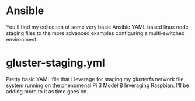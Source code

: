 # Ansible
You'll find my collection of some very basic Ansible YAML based linux node staging files to the more advanced examples configuring a multi-switched environment.

# gluster-staging.yml
Pretty basic YAML file that I leverage for staging my glusterfs network file system running on the phenomenal Pi 3 Model B leveraging Raspbian. I'll be adding more to it as time goes on.
